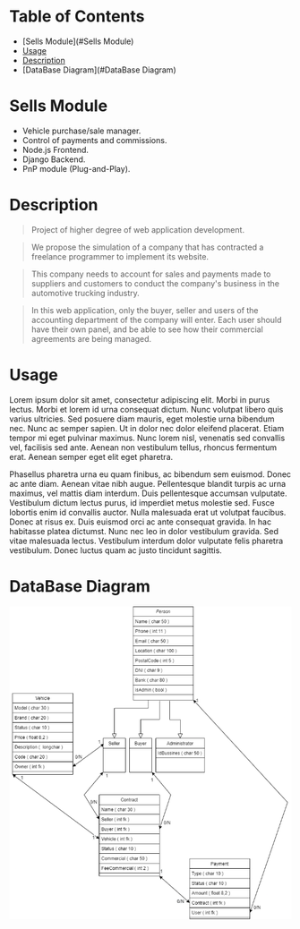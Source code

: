 # **Table of Contents**

   * [Sells Module](#Sells Module)
   * [Usage](#usage)
   * [Description](#Description)
   * [DataBase Diagram](#DataBase Diagram)


# Sells Module

- Vehicle purchase/sale manager.
- Control of payments and commissions.
- Node.js Frontend.
- Django Backend.
- PnP module (Plug-and-Play). 


# Description
> Project of higher degree of web application development. 

>We propose the simulation of a company that has contracted a freelance programmer to implement its website.

>This company needs to account for sales and payments made to suppliers and customers to conduct the company's business in the automotive trucking industry.

>In this web application, only the buyer, seller and users of the accounting department of the company will enter. Each user should have their own panel, and be able to see how their commercial agreements are being managed.

# Usage
Lorem ipsum dolor sit amet, consectetur adipiscing elit. Morbi in purus lectus. Morbi et lorem id urna consequat dictum. Nunc volutpat libero quis varius ultricies. Sed posuere diam mauris, eget molestie urna bibendum nec. Nunc ac semper sapien. Ut in dolor nec dolor eleifend placerat. Etiam tempor mi eget pulvinar maximus. Nunc lorem nisl, venenatis sed convallis vel, facilisis sed ante. Aenean non vestibulum tellus, rhoncus fermentum erat. Aenean semper eget elit eget pharetra.

Phasellus pharetra urna eu quam finibus, ac bibendum sem euismod. Donec ac ante diam. Aenean vitae nibh augue. Pellentesque blandit turpis ac urna maximus, vel mattis diam interdum. Duis pellentesque accumsan vulputate. Vestibulum dictum lectus purus, id imperdiet metus molestie sed. Fusce lobortis enim id convallis auctor. Nulla malesuada erat ut volutpat faucibus. Donec at risus ex. Duis euismod orci ac ante consequat gravida. In hac habitasse platea dictumst. Nunc nec leo in dolor vestibulum gravida. Sed vitae malesuada lectus. Vestibulum interdum dolor vulputate felis pharetra vestibulum. Donec luctus quam ac justo tincidunt sagittis.

# DataBase Diagram
![](https://raw.githubusercontent.com/CarlxsMG/proyectoClase/main/BaseDeDatos.drawio.png?token=GHSAT0AAAAAABUR4K5EKEGBPVI3A3AJUCEYYT7QINQ)
